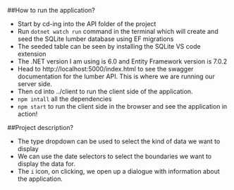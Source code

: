 ##How to run the application?
- Start by cd-ing into the API folder of the project
- Run `dotnet watch run` command in the terminal which will create and seed the SQLite lumber database using EF migrations
- The seeded table can be seen by installing the SQLite VS code extension
- The .NET version I am using is 6.0 and Entity Framework version is 7.0.2
- Head to http://localhost:5000/index.html to see the swagger documentation for the lumber API. This is where we are running our server side.
- Then cd into ../client to run the client side of the application.
- `npm intall` all the dependencies
- `npm start` to run the client side in the browser and see the application in action!

##Project description?
- The type dropdown can be used to select the kind of data we want to display
- We can use the date selectors to select the boundaries we want to display the data for.
- The `i` icon, on clicking, we open up a dialogue with information about the application.
